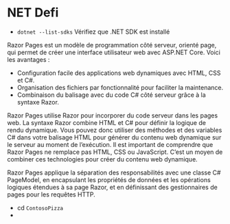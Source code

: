 # NET Defi
 - `dotnet --list-sdks` Vérifiez que .NET SDK est installé

<p>Razor Pages est un modèle de programmation côté serveur, orienté page, qui permet de créer une interface utilisateur web avec ASP.NET Core. Voici les avantages :</p>

- Configuration facile des applications web dynamiques avec HTML, CSS et C#.
- Organisation des fichiers par fonctionnalité pour faciliter la maintenance.
- Combinaison du balisage avec du code C# côté serveur grâce à la syntaxe Razor.

<p>Razor Pages utilise Razor pour incorporer du code serveur dans les pages web. La syntaxe Razor combine HTML et C# pour définir la logique de rendu dynamique. Vous pouvez donc utiliser des méthodes et des variables C# dans votre balisage HTML pour générer du contenu web dynamique sur le serveur au moment de l’exécution. Il est important de comprendre que Razor Pages ne remplace pas HTML, CSS ou JavaScript. C’est un moyen de combiner ces technologies pour créer du contenu web dynamique.</p>
<p>
Razor Pages applique la séparation des responsabilités avec une classe C# PageModel, en encapsulant les propriétés de données et les opérations logiques étendues à sa page Razor, et en définissant des gestionnaires de pages pour les requêtes HTTP.</p>

- cd `ContosoPizza` 
- 
